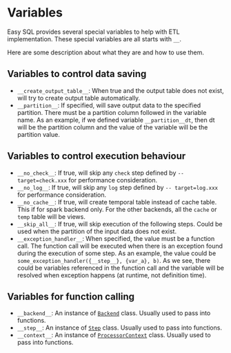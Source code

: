 # Variables

Easy SQL provides several special variables to help with ETL implementation.
These special variables are all starts with `__`.

Here are some description about what they are and how to use them.

## Variables to control data saving

- `__create_output_table__`: When true and the output table does not exist, will try to create output table automatically.
- `__partition__`: If specified, will save output data to the specified partition. There must be a partition column followed in the variable name.
As an example, if we defined variable `__partition__dt`, then dt will be the partition column and the value of the variable will be the partition value.

## Variables to control execution behaviour

- `__no_check__`: If true, will skip any `check` step defined by `-- target=check.xxx` for performance consideration.
- `__no_log__`: If true, will skip any `log` step defined by `-- target=log.xxx` for performance consideration.
- `__no_cache__`: If true, will create temporal table instead of cache table. This if for spark backend only. For the other backends, all the `cache` or `temp` table will be views.
- `__skip_all__`: If true, will skip execution of the following steps. Could be used when the partition of the input data does not exist.
- `__exception_handler__`: When specified, the value must be a function call.
The function call will be executed when there is an exception found during the execution of some step.
As an example, the value could be `some_exception_handler({__step__}, {var_a}, b)`. As we see, there could be variables referenced in the function call and the variable will be resolved when exception happens (at runtime, not definition time).

## Variables for function calling

- `__backend__`: An instance of [`Backend`]() class. Usually used to pass into functions.
- `__step__`: An instance of [`Step`](https://easy-sql.readthedocs.io/en/latest/autoapi/easy_sql/sql_processor/step/index.html#easy_sql.sql_processor.step.Step) class. Usually used to pass into functions.
- `__context__`: An instance of [`ProcessorContext`](https://easy-sql.readthedocs.io/en/latest/autoapi/easy_sql/sql_processor/context/index.html#easy_sql.sql_processor.context.ProcessorContext) class. Usually used to pass into functions.
